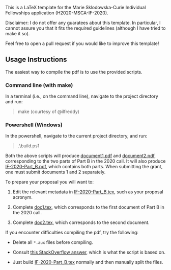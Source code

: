 This is a LaTeX template for the Marie Sklodowska-Curie Individual Fellowships application (H2020-MSCA-IF-2020).

Disclaimer: I do not offer any guaratees about this template. 
In particular, I cannot assure you that it fits the required guidelines (although I have tried to make it so).

Feel free to open a pull request if you would like to improve this template!


## Usage Instructions

The easiest way to compile the pdf is to use the provided scripts.

### Command line (with make)

In a terminal (i.e., on the command line), navigate to the project directory and run:
> make
(courtesy of @ilfreddy)

### Powershell (Windows)

In the powershell, navigate to the current project directory, and run:
> .\build.ps1

Both the above scripts will produce [document1.pdf](document1.pdf) and [document2.pdf](document2.pdf),
corresponding to the two parts of Part B in the 2020 call. 
It will also produce [IF-2020-Part_B.pdf](IF-2020-Part_B.pdf), which contains both parts.
When submitting the grant, one must submit documents 1 and 2 separately.

To prepare your proposal you will want to:

  1. Edit the relevant metadata in [IF-2020-Part_B.tex](IF-2020-Part_B.tex), 
  such as your proposal acronym.

  2. Complete [doc1.tex](doc1.tex), which corresponds to the first document of Part B 
  in the 2020 call.

  3. Complete [doc2.tex](doc2.tex), which corresponds to the second document.


If you encounter difficulties compiling the pdf, try the following:

 * Delete all `*.aux` files before compiling.

 * Consult [this StackOverflow answer](http://tex.stackexchange.com/a/31366/84485),
 which is what the script is based on.

 * Just build [IF-2020-Part_B.tex](IF-2020-Part_B.tex) normally and then manually split the files.
